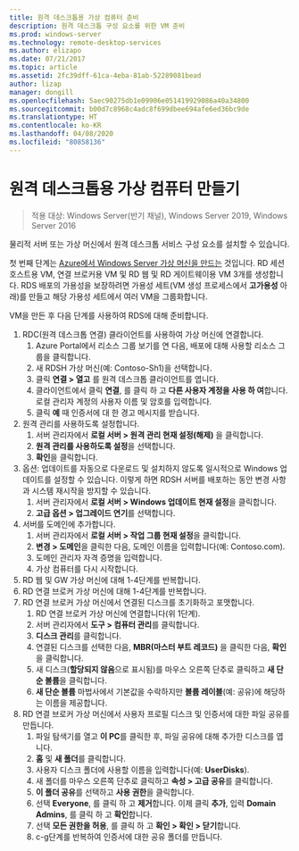 ```yaml
---
title: 원격 데스크톱용 가상 컴퓨터 준비
description: 원격 데스크톱 구성 요소를 위한 VM 준비
ms.prod: windows-server
ms.technology: remote-desktop-services
ms.author: elizapo
ms.date: 07/21/2017
ms.topic: article
ms.assetid: 2fc39dff-61ca-4eba-81ab-52289081bead
author: lizap
manager: dongill
ms.openlocfilehash: 5aec90275db1e09906e051419929086a40a34800
ms.sourcegitcommit: b00d7c8968c4adc8f699dbee694afe6ed36bc9de
ms.translationtype: HT
ms.contentlocale: ko-KR
ms.lasthandoff: 04/08/2020
ms.locfileid: "80858136"
---
```

# <a name="create-virtual-machines-for-remote-desktop"></a>원격 데스크톱용 가상 컴퓨터 만들기

>적용 대상: Windows Server(반기 채널), Windows Server 2019, Windows Server 2016

물리적 서버 또는 가상 머신에서 원격 데스크톱 서비스 구성 요소를 설치할 수 있습니다. 

첫 번째 단계는 [Azure에서 Windows Server 가상 머신을 만드는](/azure/virtual-machines/windows/quick-create-portal) 것입니다. RD 세션 호스트용 VM, 연결 브로커용 VM 및 RD 웹 및 RD 게이트웨이용 VM 3개를 생성합니다. RDS 배포의 가용성을 보장하려면 가용성 세트(VM 생성 프로세스에서 **고가용성** 아래)를 만들고 해당 가용성 세트에서 여러 VM을 그룹화합니다.
 
VM을 만든 후 다음 단계를 사용하여 RDS에 대해 준비합니다.

1.  RDC(원격 데스크톱 연결) 클라이언트를 사용하여 가상 머신에 연결합니다.  
    1.  Azure Portal에서 리소스 그룹 보기를 연 다음, 배포에 대해 사용할 리소스 그룹을 클릭합니다.  
    2.  새 RDSH 가상 머신(예: Contoso-Sh1)을 선택합니다.  
    3.  클릭 **연결 > 열고** 를 원격 데스크톱 클라이언트를 엽니다.  
    4.  클라이언트에서 클릭 **연결**, 를 클릭 하 고 **다른 사용자 계정을 사용 하 여**합니다. 로컬 관리자 계정의 사용자 이름 및 암호를 입력합니다.  
    5.  클릭 **예** 때 인증서에 대 한 경고 메시지를 받습니다.  
2.  원격 관리를 사용하도록 설정합니다.  
    1.  서버 관리자에서 **로컬 서버 > 원격 관리 현재 설정(해제)** 을 클릭합니다.  
    2.  **원격 관리를 사용하도록 설정**을 선택합니다.  
    3.  **확인**을 클릭합니다.  
3.  옵션: 업데이트를 자동으로 다운로드 및 설치하지 않도록 일시적으로 Windows 업데이트를 설정할 수 있습니다. 이렇게 하면 RDSH 서버를 배포하는 동안 변경 사항과 시스템 재시작을 방지할 수 있습니다.  
    1.  서버 관리자에서 **로컬 서버 > Windows 업데이트 현재 설정**을 클릭합니다.  
    2.  **고급 옵션 > 업그레이드 연기**를 선택합니다.   
4.  서버를 도메인에 추가합니다.  
    1.  서버 관리자에서 **로컬 서버 > 작업 그룹 현재 설정**을 클릭합니다.  
    2.  **변경 > 도메인**을 클릭한 다음, 도메인 이름을 입력합니다(예: Contoso.com).  
    3.  도메인 관리자 자격 증명을 입력합니다.  
    4.  가상 컴퓨터를 다시 시작합니다.  
5.  RD 웹 및 GW 가상 머신에 대해 1-4단계를 반복합니다.  
6.  RD 연결 브로커 가상 머신에 대해 1-4단계를 반복합니다.  
7.  RD 연결 브로커 가상 머신에서 연결된 디스크를 초기화하고 포맷합니다.  
    1.  RD 연결 브로커 가상 머신에 연결합니다(위 1단계).  
    2.  서버 관리자에서 **도구 > 컴퓨터 관리**를 클릭합니다.  
    3.  **디스크 관리**를 클릭합니다.  
    4.  연결된 디스크를 선택한 다음, **MBR(마스터 부트 레코드)** 을 클릭한 다음, **확인**을 클릭합니다.  
    5.  새 디스크(**할당되지 않음**으로 표시됨)를 마우스 오른쪽 단추로 클릭하고 **새 단순 볼륨**을 클릭합니다.  
    6.  **새 단순 볼륨** 마법사에서 기본값을 수락하지만 **볼륨 레이블**(예: 공유)에 해당하는 이름을 제공합니다.  
8.  RD 연결 브로커 가상 머신에서 사용자 프로필 디스크 및 인증서에 대한 파일 공유를 만듭니다.   
    1.  파일 탐색기를 열고 **이 PC**를 클릭한 후, 파일 공유에 대해 추가한 디스크를 엽니다.  
    2.  **홈** 및 **새 폴더**를 클릭합니다.  
    3.  사용자 디스크 폴더에 사용할 이름을 입력합니다(예: **UserDisks**).  
    4.  새 폴더를 마우스 오른쪽 단추로 클릭하고 **속성 > 고급 공유**를 클릭합니다.  
    5.  **이 폴더 공유**를 선택하고 **사용 권한**을 클릭합니다.  
    6.  선택 **Everyone**, 를 클릭 하 고 **제거**합니다. 이제 클릭 **추가**, 입력 **Domain Admins**, 를 클릭 하 고 **확인**합니다.  
    7.  선택 **모든 권한을 허용**, 를 클릭 하 고 **확인 > 확인 > 닫기**합니다.  
    8.  c-g단계를 반복하여 인증서에 대한 공유 폴더를 만듭니다.   


